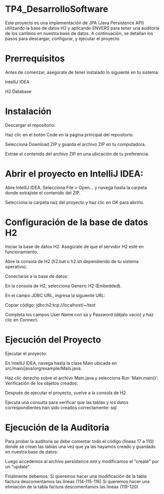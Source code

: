 # TP4_DesarrolloSoftware
Este proyecto es una implementación de JPA (Java Persistence API) utilizando la base de datos H2 y aplicando ENVERS para tener una auditoria de los cambios en nuestra base de datos. A continuación, se detallan los pasos para descargar, configurar, y ejecutar el proyecto.

# Prerrequisitos

Antes de comenzar, asegúrate de tener instalado lo siguiente en tu sistema:

IntelliJ IDEA

H2 Database

# Instalación

Descargar el repositorio:

Haz clic en el botón Code en la página principal del repositorio.

Selecciona Download ZIP y guarda el archivo ZIP en tu computadora.

Extrae el contenido del archivo ZIP en una ubicación de tu preferencia.

# Abrir el proyecto en IntelliJ IDEA:

Abre IntelliJ IDEA.
Selecciona File > Open... y navega hasta la carpeta donde extrajiste el contenido del ZIP.

Selecciona la carpeta raíz del proyecto y haz clic en OK para abrirlo.

# Configuración de la base de datos H2

Iniciar la base de datos H2:
Asegúrate de que el servidor H2 esté en funcionamiento.

Abre la consola de H2 (h2.bat o h2.sh dependiendo de tu sistema operativo).

Conectarse a la base de datos:

En la consola de H2, selecciona Generic H2 (Embedded).

En el campo JDBC URL, ingresa la siguiente URL:

Copiar código: 
jdbc:h2:tcp://localhost/~/test

Completa los campos User Name con sa y Password (déjalo vacío) y haz clic en Connect.

# Ejecución del Proyecto

Ejecutar el proyecto:

En IntelliJ IDEA, navega hasta la clase Main ubicada en src/main/java/org/example/Main.java.

Haz clic derecho sobre el archivo Main.java y selecciona Run 'Main.main()'.
Verificación de los objetos creados:

Después de ejecutar el proyecto, vuelve a la consola de H2.

Ejecuta una consulta para verificar que las tablas y los datos correspondientes han sido creados correctamente:
sql

# Ejecución de la Auditoria

Para probar la auditoria se debe comentar todo el código (líneas 17 a 110) donde se crean las tablas una vez que ya las hayamos
creado y guardado en nuestra base de datos: 

Luego accedemos al archivo persistence.xml y modificamos el "create" por un "update"

Finalmente debemos:
Si queremos hacer una modificación de la tabla factura descomentamos las líneas (114-115-116)
Si queremos hacer una elimiación de la tabla factura descomentamos las líneas (119-120)
